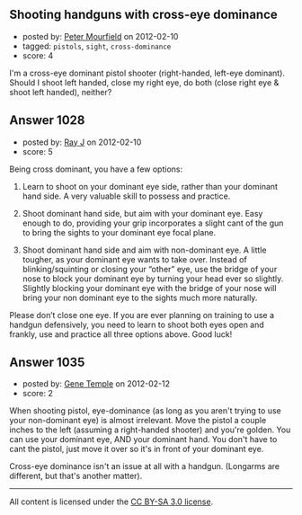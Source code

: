 ## Shooting handguns with cross-eye dominance

- posted by: [Peter Mourfield](https://stackexchange.com/users/-1/430-peter-mourfield) on 2012-02-10
- tagged: `pistols`, `sight`, `cross-dominance`
- score: 4

I'm a cross-eye dominant pistol shooter (right-handed, left-eye dominant). Should I shoot left handed, close my right eye, do both (close right eye & shoot left handed), neither? 


## Answer 1028

- posted by: [Ray J](https://stackexchange.com/users/-1/166-ray-j) on 2012-02-10
- score: 5

Being cross dominant, you have a few options:

1.  Learn to shoot on your dominant eye side, rather than your dominant hand side.  A very valuable skill to possess and practice. 

2. Shoot dominant hand side, but aim with your dominant eye.  Easy enough to do, providing your grip incorporates a slight cant of the gun to bring the sights to your dominant eye focal plane.

3. Shoot dominant hand side and aim with non-dominant eye.  A little tougher, as your dominant eye wants to take over.  Instead of blinking/squinting or closing your “other” eye, use the bridge of your nose to block your dominant eye by turning your head ever so slightly.  Slightly blocking your dominant eye with the bridge of your nose will bring your non dominant eye to the sights much more naturally.

Please don’t close one eye.  If you are ever planning on training to use a handgun defensively, you need to learn to shoot both eyes open and frankly, use and practice all three options above.  Good luck!



## Answer 1035

- posted by: [Gene Temple](https://stackexchange.com/users/-1/254-gene-temple) on 2012-02-12
- score: 2

When shooting pistol, eye-dominance (as long as you aren't trying to use your non-dominant eye) is almost irrelevant.  Move the pistol a couple inches to the left (assuming a right-handed shooter) and you're golden.  You can use your dominant eye, AND your dominant hand.  You don't have to cant the pistol, just move it over so it's in front of your dominant eye.

Cross-eye dominance isn't an issue at all with a handgun.  (Longarms are different, but that's another matter).



---

All content is licensed under the [CC BY-SA 3.0 license](https://creativecommons.org/licenses/by-sa/3.0/).
